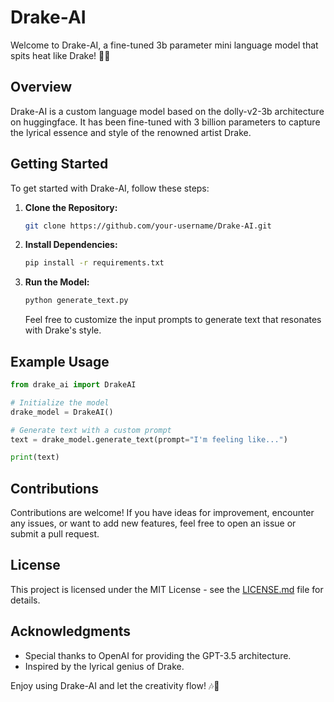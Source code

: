 # Drake-AI

Welcome to Drake-AI, a fine-tuned 3b parameter mini language model that spits heat like Drake! 🎤🔥

## Overview

Drake-AI is a custom language model based on the dolly-v2-3b architecture on huggingface. It has been fine-tuned with 3 billion parameters to capture the lyrical essence and style of the renowned artist Drake.


## Getting Started

To get started with Drake-AI, follow these steps:

1. **Clone the Repository:**
   ```bash
   git clone https://github.com/your-username/Drake-AI.git
   ```

2. **Install Dependencies:**
   ```bash
   pip install -r requirements.txt
   ```

3. **Run the Model:**
   ```python
   python generate_text.py
   ```

   Feel free to customize the input prompts to generate text that resonates with Drake's style.

## Example Usage

```python
from drake_ai import DrakeAI

# Initialize the model
drake_model = DrakeAI()

# Generate text with a custom prompt
text = drake_model.generate_text(prompt="I'm feeling like...")

print(text)
```

## Contributions

Contributions are welcome! If you have ideas for improvement, encounter any issues, or want to add new features, feel free to open an issue or submit a pull request.

## License

This project is licensed under the MIT License - see the [LICENSE.md](LICENSE.md) file for details.

## Acknowledgments

- Special thanks to OpenAI for providing the GPT-3.5 architecture.
- Inspired by the lyrical genius of Drake.

Enjoy using Drake-AI and let the creativity flow! 🎶🚀
